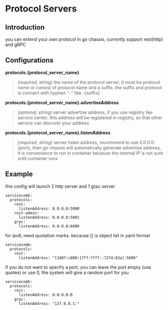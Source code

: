 # Protocol Servers

## Introduction
you can extend your own protocol in go chassis, currently support rest(http) and gRPC

## Configurations

**protocols.{protocol_server_name}**
> *(required, string)* the name of the protocol server, it must be protocol name or consist of protocol name and a suffix.
 the suffix and protocol is connect with hyphen "-" like <protocol>-{suffix}

**protocols.{protocol_server_name}.advertiseAddress**
> *(optional, string)* server advertise address, if you use registry like service center, 
this address will be registered in registry, so that other service can discover your address

**protocols.{protocol_server_name}.listenAddress**
> *(required, string)* server listen address, recommend to use 0.0.0.0:{port}, 
then go chassis will automatically generate advertise address, it is convenience to run in container
 because the internal IP is not sure until container runs



## Example
this config will launch 2 http server and 1 grpc server
```
servicecomb:
  protocols:
    rest:
      listenAddress: 0.0.0.0:5000
    rest-admin:
      listenAddress: 0.0.0.0:5001
    grpc:
      listenAddress: 0.0.0.0:6000
```

for ipv6, need quotation marks. because [] is object list in yaml format
```
servicecomb:
  protocols:
    rest:
      listenAddress: "[2407:c080:17ff:ffff::7274:83a]:5000"
```

if you do not want to specify a port, you can leave the port empty (use quotes) or use 0, the system will give a random port for you
```
servicecomb:
  protocols:
    rest:
      listenAddress: 0.0.0.0:0
    grpc:
      listenAddress: "127.0.0.1:"
```